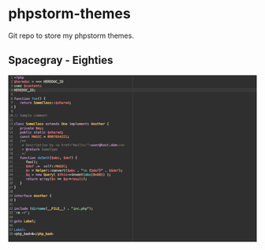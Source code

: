 # phpstorm-themes
Git repo to store my phpstorm themes.

## Spacegray - Eighties
![alt tag](https://raw.githubusercontent.com/alextiley/phpstorm-themes/master/spacegray-eighties.jpg)
